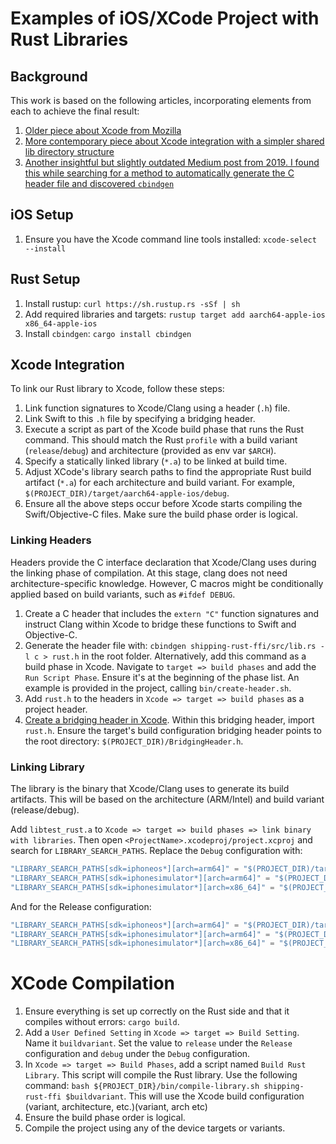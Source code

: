# Examples of iOS/XCode Project with Rust Libraries

## Background
This work is based on the following articles, incorporating elements from each to achieve the final result:

1. [Older piece about Xcode from Mozilla](https://mozilla.github.io/firefox-browser-architecture/experiments/2017-09-06-rust-on-ios.html)
2. [More contemporary piece about Xcode integration with a simpler shared lib directory structure](https://blog.mozilla.org/data/2022/01/31/this-week-in-glean-building-and-deploying-a-rust-library-on-ios/#fn1)
3. [Another insightful but slightly outdated Medium post from 2019. I found this while searching for a method to automatically generate the C header file and discovered `cbindgen`](https://medium.com/visly/rust-on-ios-39f799b3c1dd)

## iOS Setup

1. Ensure you have the Xcode command line tools installed: `xcode-select --install`

## Rust Setup

1. Install rustup: `curl https://sh.rustup.rs -sSf | sh`
2. Add required libraries and targets: `rustup target add aarch64-apple-ios x86_64-apple-ios`
3. Install `cbindgen`: `cargo install cbindgen`

## Xcode Integration

To link our Rust library to Xcode, follow these steps:

1. Link function signatures to Xcode/Clang using a header (`.h`) file.
2. Link Swift to this `.h` file by specifying a bridging header.
3. Execute a script as part of the Xcode build phase that runs the Rust command. This should match the Rust `profile` with a build variant (`release`/`debug`) and architecture (provided as env var `$ARCH`).
4. Specify a statically linked library (`*.a`) to be linked at build time.
5. Adjust XCode's library search paths to find the appropriate Rust build artifact (`*.a`) for each architecture and build variant. For example, `$(PROJECT_DIR)/target/aarch64-apple-ios/debug`.
6. Ensure all the above steps occur before Xcode starts compiling the Swift/Objective-C files. Make sure the build phase order is logical.

### Linking Headers

Headers provide the C interface declaration that Xcode/Clang uses during the linking phase of compilation. At this stage, clang does not need architecture-specific knowledge. However, C macros might be conditionally applied based on build variants, such as `#ifdef DEBUG`.

1. Create a C header that includes the `extern "C"` function signatures and instruct Clang within Xcode to bridge these functions to Swift and Objective-C. 
2. Generate the header file with: `cbindgen shipping-rust-ffi/src/lib.rs -l c > rust.h` in the root folder. Alternatively, add this command as a build phase in Xcode. Navigate to `target => build phases` and add the `Run Script Phase`. Ensure it's at the beginning of the phase list. An example is provided in the project, calling `bin/create-header.sh`.
3. Add `rust.h` to the headers in `Xcode => target => build phases` as a project header.
4. [Create a bridging header in Xcode](https://developer.apple.com/documentation/swift/importing-objective-c-into-swift). Within this bridging header, import `rust.h`. Ensure the target's build configuration bridging header points to the root directory: `$(PROJECT_DIR)/BridgingHeader.h`.

### Linking Library

The library is the binary that Xcode/Clang uses to generate its build artifacts. This will be based on the architecture (ARM/Intel) and build variant (release/debug).

Add `libtest_rust.a` to `Xcode => target => build phases => link binary with libraries`. Then open `<ProjectName>.xcodeproj/project.xcproj` and search for `LIBRARY_SEARCH_PATHS`. Replace the `Debug` configuration with:

```javascript
"LIBRARY_SEARCH_PATHS[sdk=iphoneos*][arch=arm64]" = "$(PROJECT_DIR)/target/aarch64-apple-ios/debug";
"LIBRARY_SEARCH_PATHS[sdk=iphonesimulator*][arch=arm64]" = "$(PROJECT_DIR)/target/aarch64-apple-ios-sim/debug";
"LIBRARY_SEARCH_PATHS[sdk=iphonesimulator*][arch=x86_64]" = "$(PROJECT_DIR)/target/x86_64-apple-ios/debug";
```

And for the Release configuration:

```javascript
"LIBRARY_SEARCH_PATHS[sdk=iphoneos*][arch=arm64]" = "$(PROJECT_DIR)/target/aarch64-apple-ios/release";
"LIBRARY_SEARCH_PATHS[sdk=iphonesimulator*][arch=arm64]" = "$(PROJECT_DIR)/target/aarch64-apple-ios-sim/release";
"LIBRARY_SEARCH_PATHS[sdk=iphonesimulator*][arch=x86_64]" = "$(PROJECT_DIR)/target/x86_64-apple-ios/release";
```

# XCode Compilation
1. Ensure everything is set up correctly on the Rust side and that it compiles without errors: `cargo build`.
2. Add a `User Defined Setting` in `Xcode => target => Build Setting`. Name it `buildvariant`. Set the value to `release` under the `Release` configuration and `debug` under the `Debug` configuration.
3. In `Xcode => target => Build Phases`, add a script named `Build Rust Library`. This script will compile the Rust library. Use the following command: `bash ${PROJECT_DIR}/bin/compile-library.sh shipping-rust-ffi $buildvariant`. This will use the Xcode build configuration (variant, architecture, etc.)(variant, arch etc)
4. Ensure the build phase order is logical.
5. Compile the project using any of the device targets or variants.
